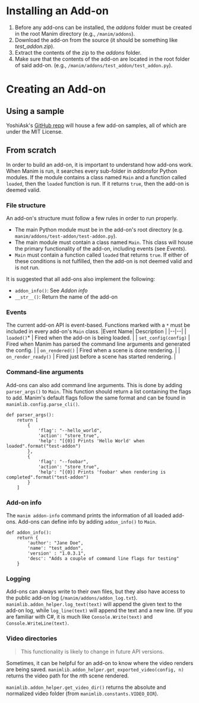 # Installing an Add-on
1. Before any add-ons can be installed, the *addons* folder must be created in the root Manim directory (e.g., ``/manim/addons``).
2. Download the add-on from the source (it should be something like *test_addon.zip*).
3. Extract the contents of the zip to the *addons* folder.
4. Make sure that the contents of the add-on are located in the root folder of said add-on. (e.g., ``/manim/addons/test_addon/test_addon.py``).

# Creating an Add-on
## Using a sample
YoshiAsk's [GitHub repo](https://github.com/yoshiask/manim-addon-samples) will house a few add-on samples, all of which are under the MIT License.

## From scratch
In order to build an add-on, it is important to understand how add-ons work. When Manim is run, it searches every sub-folder in *addons*for Python modules. If the module contains a class named ``Main`` and a function called ``loaded``, then the ``loaded`` function is run. If it returns ``true``, then the add-on is deemed valid.

### File structure
An add-on's structure must follow a few rules in order to run properly. 

 - The main Python module must be in the add-on's root directory (e.g. ``manim/addons/test-addon/test-addon.py``). 
 - The main module must contain a class named ``Main``. This class will house the primary functionality of the add-on, including events (see *Events*).
 - ``Main`` must contain a function called ``loaded`` that returns ``true``. If either of these conditions is not fulfilled, then the add-on is not deemed valid and is not run.

It is suggested that all add-ons also implement the following:
- ``addon_info()``: See *Addon info*
- ``__str__()``: Return the name of the add-on

### Events
The current add-on API is event-based. Functions marked with a ``*`` must be included in every add-on's ``Main`` class.
|Event Name| Description |
|--|--|
| ``loaded()``* | Fired when the add-on is being loaded. |
| ``set_config(config)`` | Fired when Manim has parsed the command line arguments and generated the config. |
| ``on_rendered()`` | Fired when a scene is done rendering. |
| ``on_render_ready()`` | Fired just before a scene has started rendering. |

### Command-line arguments
Add-ons can also add command line arguments. This is done by adding ``parser_args()`` to ``Main``.  This function should return a list containing the flags to add. Manim's default flags follow the same format and can be found in ``manimlib.config.parse_cli()``.

    def parser_args():
		return [
			{
				'flag': "--hello_world",
				'action': "store_true",
				'help': "[{0}] Prints 'Hello World' when loaded".format("test-addon")
			},
			{
				'flag': "--foobar",
				'action': "store_true",
				'help': "[{0}] Prints 'foobar' when rendering is completed".format("test-addon")
			}
		]

### Add-on info
The ``manim addon-info`` command prints the information of all loaded add-ons. Add-ons can define info by adding ``addon_info()`` to ``Main``.

    def addon_info():
		return {
			'author': "Jane Doe",
			'name': "test_addon",
			'version' : "1.0.3.1",
			'desc': "Adds a couple of command line flags for testing"
		}

### Logging
Add-ons can always write to their own files, but they also have access to the public add-on log (``/manim/addons/addon_log.txt``). ``manimlib.addon_helper.log_text(text)`` will append the given text to the add-on log, while ``log_line(text)`` will append the text and a new line.
(If you are familiar with C#, it is much like ``Console.Write(text)`` and ``Console.WriteLine(text)``.

### Video directories
> This functionality is likely to change in future API versions.

Sometimes, it can be helpful for an add-on to know where the video renders are being saved. 
``manimlib.addon_helper.get_exported_video(config, n)`` returns the video path for the *n*th scene rendered.

``manimlib.addon_helper.get_video_dir()`` returns the absolute and normalized video folder (from ``manimlib.constants.VIDEO_DIR``).